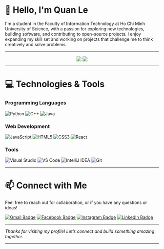 # 👋 Hello, I'm Quan Le

I'm a student in the Faculty of Information Technology at Ho Chi Minh University of Science, with a passion for exploring new technologies, building software, and contributing to open-source projects. I enjoy expanding my skill set and working on projects that challenge me to think creatively and solve problems.

---

<div align="center">
  <img align="center" src="https://github-readme-stats.vercel.app/api?username=QUanLe79&show_icons=true&theme=tokyonight&hide_border=true" />
  <img align="center" src="https://github-readme-stats.vercel.app/api/top-langs/?username=QUanLe79&layout=compact&theme=tokyonight&hide_border=true" />
</div>

---

# 💻 Technologies & Tools

### Programming Languages
<div>
  <img src="https://img.icons8.com/color/48/000000/python.png" alt="Python"/>
  <img src="https://img.icons8.com/color/48/000000/c-plus-plus-logo.png" alt="C++"/>
  <img src="https://img.icons8.com/color/48/000000/java-coffee-cup-logo.png" alt="Java"/>
</div>

### Web Development
<div>
  <img src="https://img.icons8.com/color/48/000000/javascript.png" alt="JavaScript"/>
  <img src="https://img.icons8.com/color/48/000000/html-5.png" alt="HTML5"/>
  <img src="https://img.icons8.com/color/48/000000/css3.png" alt="CSS3"/>
  <img src="https://img.icons8.com/officel/48/000000/react.png" alt="React"/>
</div>

### Tools
<div>
  <img src="https://img.icons8.com/fluent/48/000000/visual-studio.png" alt="Visual Studio"/>
  <img src="https://img.icons8.com/fluent/48/000000/visual-studio-code-2019.png" alt="VS Code"/>
  <img src="https://img.icons8.com/color/48/000000/intellij-idea.png" alt="IntelliJ IDEA"/>
  <img src="https://img.icons8.com/color/48/000000/git.png" alt="Git"/>
</div>

---

# 📫 Connect with Me

Feel free to reach out for collaboration, or if you have any questions or ideas!

[![Gmail Badge](https://img.shields.io/badge/Gmail-%23D14836.svg?style=for-the-badge&logo=Gmail&logoColor=white)](mailto:lequan2002.ql@gmail.com)
[![Facebook Badge](https://img.shields.io/badge/Facebook-%231877F2.svg?style=for-the-badge&logo=Facebook&logoColor=white)](https://www.facebook.com/lequan2002.ql/)
[![Instagram Badge](https://img.shields.io/badge/Instagram-%23E4405F.svg?style=for-the-badge&logo=Instagram&logoColor=white)](https://www.instagram.com/lequan.ql/)
[![LinkedIn Badge](https://img.shields.io/badge/LinkedIn-%230A66C2.svg?style=for-the-badge&logo=LinkedIn&logoColor=white)](https://www.linkedin.com/in/lequan-ql/)

---

*Thanks for visiting my profile! Let’s connect and build something amazing together.*

--- 


<!--
**QUanlE79/QUanlE79** is a ✨ _special_ ✨ repository because its `README.md` (this file) appears on your GitHub profile.

Here are some ideas to get you started:

- 🔭 I’m currently working on ...
- 🌱 I’m currently learning ...
- 👯 I’m looking to collaborate on ...
- 🤔 I’m looking for help with ...
- 💬 Ask me about ...
- 📫 How to reach me: ...
- 😄 Pronouns: ...
- ⚡ Fun fact: ...
-->
